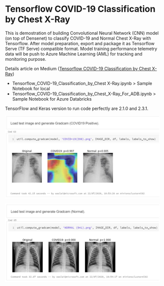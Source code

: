 # Tensorflow COVID-19 Classification by Chest X-Ray

This is demostration of building Convolutional Neural Network (CNN) model (on top of Densenet) to classify COVID-19 and Normal Chest X-Ray with Tensorflow. After model preparation, export and package it as Tensorflow Serve (TF Serve) compatible format. Model training performance telemetry data will be push to Azure Machine Learning (AML) for tracking and monitoring purpose.

Details article on Medium ([Tensorflow COVID-19 Classification by Chest X-Ray](https://medium.com/@easonlai888/tensorflow-serving-with-azure-cf7626deb906))

* Tensorflow_COVID-19_Classification_by_Chest X-Ray.ipynb > Sample Notebook for local
* Tensorflow_COVID-19_Classification_by_Chest_X-Ray_For_ADB.ipynb > Sample Notebook for Azure Databricks

TensorFlow and Keras version to run code perfectly are 2.1.0 and 2.3.1.

![alt text](https://github.com/easonlai/Tensorflow_COVID-19_Classification_by_Chest_X-Ray/blob/master/git-images/covid19-class.png)

![alt text](https://github.com/easonlai/Tensorflow_COVID-19_Classification_by_Chest_X-Ray/blob/master/git-images/normal-class.png)